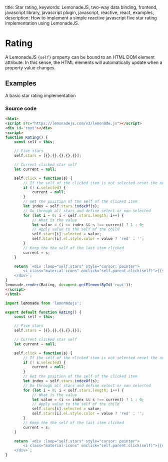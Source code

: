 title: Star rating,
keywords: LemonadeJS, two-way data binding, frontend, javascript library, javascript plugin, javascript, reactive, react, examples,
description: How to implement a simple reactive javascript five star rating implementation using LemonadeJS.

Rating
======

A LemonadeJS `{self}` property can be bound to an HTML DOM element attribute. In this sense, the HTML elements will automatically update when a property value changes.  
  

Examples
--------

A basic star rating implementation  

### Source code

```html
<html>
<script src="https://lemonadejs.com/v3/lemonade.js"></script>
<div id='root'></div>
<script>
function Rating() {
    const self = this;

    // Five stars
    self.stars = [{},{},{},{},{}];

    // Current clicked star self
    let current = null;

    self.click = function(s) {
        // If the self of the clicked item is not selected reset the null
        if (! s.selected) {
            current = null;
        }
        // Get the position of the self of the clicked item
        let index = self.stars.indexOf(s);
        // Go through all stars and define select or non selected
        for (let i = 0; i < self.stars.length; i++) {
            // What is the value
            let value = (i <= index && s !== current) ? 1 : 0;
            // Apply value to the self of the child
            self.stars[i].selected = value;
            self.stars[i].el.style.color = value ? 'red' : '';
        }
        // Keep the the self of the last item clicked
        current = s;
    }

    return `<div :loop="self.stars" style="cursor: pointer">
        <i class="material-icons" onclick="self.parent.click(self)">{{self.selected ? 'star' : 'star_outline'}}</i>
    </div>`;
}
lemonade.render(Rating, document.getElementById('root'));
</script>
</html>
```
```javascript
import lemonade from 'lemonadejs';

export default function Rating() {
    const self = this;

    // Five stars
    self.stars = [{},{},{},{},{}];

    // Current clicked star self
    let current = null;

    self.click = function(s) {
        // If the self of the clicked item is not selected reset the null
        if (! s.selected) {
            current = null;
        }
        // Get the position of the self of the clicked item
        let index = self.stars.indexOf(s);
        // Go through all stars and define select or non selected
        for (let i = 0; i < self.stars.length; i++) {
            // What is the value
            let value = (i <= index && s !== current) ? 1 : 0;
            // Apply value to the self of the child
            self.stars[i].selected = value;
            self.stars[i].el.style.color = value ? 'red' : '';
        }
        // Keep the the self of the last item clicked
        current = s;
    }

    return `<div :loop="self.stars" style="cursor: pointer">
        <i class="material-icons" onclick="self.parent.click(self)">{{self.selected ? 'star' : 'star_outline'}}</i>
    </div>`;
}
```